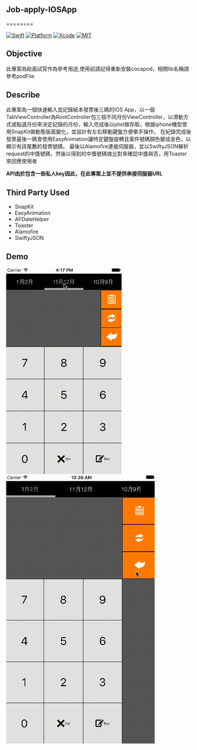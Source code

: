 ## Job-apply-IOSApp
========

[![Swift](https://img.shields.io/badge/Swift-3.0-orange.svg)](https://swift.org)
[![Platform](https://img.shields.io/badge/Platform-iOS-lightgrey.svg)](https://github.com/omaralbeik/swifterSwift)
[![Xcode](https://img.shields.io/badge/Xcode-8.0-blue.svg)](https://developer.apple.com/xcode)
[![MIT](https://img.shields.io/badge/License-MIT-red.svg)](https://opensource.org/licenses/MIT)
## Objective
此專案為給面試官作為參考用途,使用前請記得重新安裝cocapod，相關lib名稱請參考podFile

## Describe
此專案為一個快速輸入並記錄紙本發票後三碼的IOS App，以一個TabViewController為RootController包三個不同月份ViewController，以滑動方式或點選月份來決定記錄的月份，輸入完成後以plist做存取，根據iphone機型使用SnapKit做動態版面變化，並設計有左右移動鍵盤方便單手操作。
    在紀錄完成後發票最後一碼會使用EasyAnimation讓特定鍵盤旋轉且案件號碼顏色變成金色，以顯示有該尾數的發票號碼。
    最後以Alamofire連接伺服器，並以SwiftyJSON解析request的中獎號碼，然後以得到的中獎號碼做比對來確認中獎與否，用Toaster來回應使用者


**API由於包含一些私人key因此，在此專案上並不提供串接伺服器URL**

## Third Party Used
 - SnapKit
 - EasyAnimation
 - AFDateHelper
 - Toaster
 - Alamofire
 - SwiftyJSON


## Demo
![](DemoGif/iphone5.gif)
![](DemoGif/iphone6.gif)
